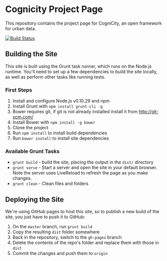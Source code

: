 # Cognicity Project Page

This repository contains the project page for CogniCity, an open framework for urban data.

[![Build Status](https://travis-ci.org/smart-facility/cognicity.svg)](https://travis-ci.org/smart-facility/cognicity)

## Building the Site

This site is built using the Grunt task runner, which runs on the Node.js runtime. You'll need to set up a few dependencies to build the site locally, as well as perform other tasks like running tests.

### First Steps

1. Install and configure Node.js v0.10.29 and npm
2. Install Grunt with `npm install grunt-cli -g`
3. Bower requires git, if git is not already installed install it from http://git-scm.com/
4. Install Bower with `npm install -g bower`
5. Clone the project
6. Run `npm install` to install build dependencies
7. Run `bower install` to install site dependencies

### Available Grunt Tasks

- `grunt build` - build the site, placing the output in the `dist/` directory
- `grunt serve` - Start a server and open the site in your default browser. Note the server uses LiveReload to refresh the page as you make changes.
- `grunt clean` - Clean files and folders

## Deploying the Site

We're using GitHub pages to host this site, so to publish a new build of the site, you just have to push it to GitHub:

1. On the `master` branch, run `grunt build`
2. Copy the resulting `dist` folder somewhere
3. Back in the repository, switch to the `gh-pages` branch
4. Delete the contents of the repo's folder and replace them with those in `dist`
5. Commit the changes and push them to `origin`
